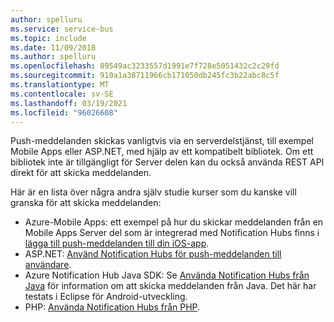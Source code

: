 ```yaml
---
author: spelluru
ms.service: service-bus
ms.topic: include
ms.date: 11/09/2018
ms.author: spelluru
ms.openlocfilehash: 89549ac3233557d1991e7f728e5051432c2c29fd
ms.sourcegitcommit: 910a1a38711966cb171050db245fc3b22abc8c5f
ms.translationtype: MT
ms.contentlocale: sv-SE
ms.lasthandoff: 03/19/2021
ms.locfileid: "96026608"
---
```

Push-meddelanden skickas vanligtvis via en serverdelstjänst, till exempel Mobile Apps eller ASP.NET, med hjälp av ett kompatibelt bibliotek. Om ett bibliotek inte är tillgängligt för Server delen kan du också använda REST API direkt för att skicka meddelanden.

Här är en lista över några andra själv studie kurser som du kanske vill granska för att skicka meddelanden:

* Azure-Mobile Apps: ett exempel på hur du skickar meddelanden från en Mobile Apps Server del som är integrerad med Notification Hubs finns i [lägga till push-meddelanden till din iOS-app](/previous-versions/azure/app-service-mobile/app-service-mobile-ios-get-started-push).  
* ASP.NET: [Använd Notification Hubs för push-meddelanden till användare](../articles/notification-hubs/notification-hubs-aspnet-backend-ios-apple-apns-notification.md).
* Azure Notification Hub Java SDK: Se [Använda Notification Hubs från Java](../articles/notification-hubs/notification-hubs-java-push-notification-tutorial.md) för information om att skicka meddelanden från Java. Det här har testats i Eclipse för Android-utveckling.
* PHP: [Använda Notification Hubs från PHP](../articles/notification-hubs/notification-hubs-php-push-notification-tutorial.md).